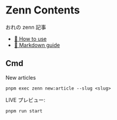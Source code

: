 # Zenn Contents

おれの zenn 記事

* [📘 How to use](https://zenn.dev/zenn/articles/zenn-cli-guide)
* [📘 Markdown guide](https://zenn.dev/zenn/articles/markdown-guide)

## Cmd

New articles

```shell
pnpm exec zenn new:article --slug <slug>
```

LIVE プレビュー:

```shell
pnpm run start
```

